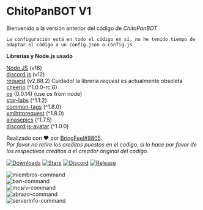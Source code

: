 # ChitoPanBOT V1
Bienvenido a la versión anterior del código de *ChitoPanBOT*

```
La configuración está en todo el código en sí, no he tenido tiempo de adaptar el código a un config.json o config.js
```


**Librerias y Node.js usado**<p>
[Node JS](https://nodejs.org/en/) (v16)\
[discord.js](https://www.npmjs.com/package/discord.js) (v12)\
[request](https://www.npmjs.com/package/request) (v2.88.2) Cuidado! la libreria *request* es actualmente obsoleta\
[cheerio](https://www.npmjs.com/package/cheerio) (^1.0.0-rc.6)\
[os](https://www.npmjs.com/package/os) (0.0.14) (use *os* from node)\
[star-labs](https://www.npmjs.com/package/star-labs) (^1.1.2)\
[common-tags](https://www.npmjs.com/package/common-tags) (^1.8.0)\
[xmlhttprequest](https://www.npmjs.com/package/xmlhttprequest) (^1.8.0)\
[ainasepics](https://www.npmjs.com/package/ainasepics) (^1.7.5)\
[discord.js-avatar](discord.js-avatar) (^1.0.0)

Realizado con ❤️ por [BringFeel#8805](https://https://github.com/Fran2985).\
*Por favor no retire los creditos puestos en el codigo, si lo hace por favor de los respectivos creditos a el creador original del codigo.*<p>
  
 [![Downloads](https://img.shields.io/github/downloads/Fran2985/ChitoPanBOT/total)](https://github.com/Fran2985/FranBOT/releases/latest)
  [![Stars](https://img.shields.io/github/stars/Fran2985/ChitoPanBOT)](https://github.com/Fran2985/FranBOT/stargazers)
  [![Discord](https://discordapp.com/api/guilds/703772175949234226/widget.png)](https://cpbs.cobelmotion.com.ar/)
  [![Release](https://img.shields.io/github/v/release/Fran2985/ChitoPanBOT)](https://github.com/Fran2985/ChitoPanBOT/releases/tag/V1.0.0)</br>
  
![miembros-command](https://user-images.githubusercontent.com/69062690/143723673-65003b83-25d2-43db-b6e9-a425cc516b93.png)\
![ban-command](https://cdn.discordapp.com/attachments/896110639515303996/914300874472439848/unknown.png)\
![mcsrv-command](https://cdn.discordapp.com/attachments/896110639515303996/914301583003619378/unknown.png)\
![abrazo-command](https://cdn.discordapp.com/attachments/896110639515303996/914301236516376607/unknown.png)\
![serverinfo-command](https://cdn.discordapp.com/attachments/896110639515303996/914301355886247936/unknown.png)
